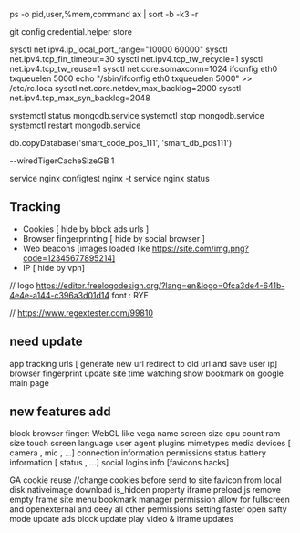 ps -o pid,user,%mem,command ax | sort -b -k3 -r

git config credential.helper store

sysctl net.ipv4.ip_local_port_range="10000 60000"
sysctl net.ipv4.tcp_fin_timeout=30
sysctl net.ipv4.tcp_tw_recycle=1
sysctl net.ipv4.tcp_tw_reuse=1
sysctl net.core.somaxconn=1024
ifconfig eth0 txqueuelen 5000
echo "/sbin/ifconfig eth0 txqueuelen 5000" >> /etc/rc.loca
sysctl net.core.netdev_max_backlog=2000
sysctl net.ipv4.tcp_max_syn_backlog=2048



systemctl status mongodb.service
systemctl stop mongodb.service
systemctl restart mongodb.service

db.copyDatabase('smart_code_pos_111', 'smart_db_pos111')

--wiredTigerCacheSizeGB 1

service nginx configtest
nginx -t
service nginx status


## Tracking
  - Cookies [ hide by block ads  urls ]
  - Browser fingerprinting [ hide by social browser ]
  - Web beacons [images loaded like https://site.com/img.png?code=12345677895214]
  - IP [ hide by vpn]


// logo
https://editor.freelogodesign.org/?lang=en&logo=0fca3de4-641b-4e4e-a144-c396a3d01d14
font : RYE


// https://www.regextester.com/99810

  ## need update
  app tracking urls [ generate new url redirect to old url and save user ip]
  browser fingerprint update
  site time watching
  show bookmark on google main page
  ## new features add
  
  block browser finger:
    WebGL like vega name
    screen size
    cpu count
    ram size
    touch screen
    language
    user agent
    plugins
    mimetypes
    media devices [ camera , mic , ...]
    connection information
    permissions status
    battery information [ status , ...]
    social logins info [favicons hacks]
    

  GA cookie reuse //change cookies before send to site
  favicon from local disk nativeimage
  download is_hidden property
  iframe preload js
  remove empty frame
  site menu
  bookmark manager
  permission allow for fullscreen and openexternal and deey all other permissions
  setting faster open
  safty mode update
  ads block update
  play video & iframe updates
  